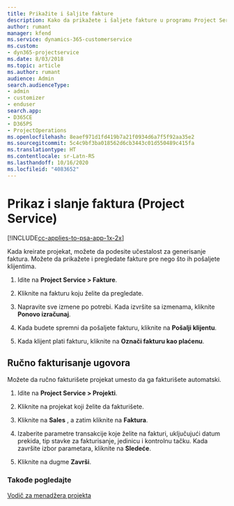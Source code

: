 ```yaml
---
title: Prikažite i šaljite fakture
description: Kako da prikažete i šaljete fakture u programu Project Service
author: rumant
manager: kfend
ms.service: dynamics-365-customerservice
ms.custom:
- dyn365-projectservice
ms.date: 8/03/2018
ms.topic: article
ms.author: rumant
audience: Admin
search.audienceType:
- admin
- customizer
- enduser
search.app:
- D365CE
- D365PS
- ProjectOperations
ms.openlocfilehash: 8eaef971d1fd419b7a21f0934d6a7f5f92aa35e2
ms.sourcegitcommit: 5c4c9bf3ba018562d6cb3443c01d550489c415fa
ms.translationtype: HT
ms.contentlocale: sr-Latn-RS
ms.lasthandoff: 10/16/2020
ms.locfileid: "4083652"
---
```

# <a name="view-and-send-invoices-project-service"></a>Prikaz i slanje faktura (Project Service)

[!INCLUDE[cc-applies-to-psa-app-1x-2x](../includes/cc-applies-to-psa-app-1x-2x.md)]

Kada kreirate projekat, možete da podesite učestalost za generisanje faktura. Možete da prikažete i pregledate fakture pre nego što ih pošaljete klijentima.  
  
1.  Idite na **Project Service > Fakture**.  
  
2.  Kliknite na fakturu koju želite da pregledate.  
  
3.  Napravite sve izmene po potrebi. Kada izvršite sa izmenama, kliknite **Ponovo izračunaj**.  
  
4.  Kada budete spremni da pošaljete fakturu, kliknite na **Pošalji klijentu**.  
  
5.  Kada klijent plati fakturu, kliknite na **Označi fakturu kao plaćenu**.  
  
## <a name="manually-invoice-a-contract"></a>Ručno fakturisanje ugovora  
 Možete da ručno fakturišete projekat umesto da ga fakturišete automatski.  
  
1.  Idite na **Project Service > Projekti**.  
  
2.  Kliknite na projekat koji želite da fakturišete.  
  
3.  Kliknite na **Sales** , a zatim kliknite na **Faktura**.  
  
4.  Izaberite parametre transakcije koje želite na fakturi, uključujući datum prekida, tip stavke za fakturisanje, jedinicu i kontrolnu tačku. Kada završite izbor parametara, kliknite na **Sledeće**.  
  
5.  Kliknite na dugme **Završi**.  
  
### <a name="see-also"></a>Takođe pogledajte  
 [Vodič za menadžera projekta](../psa/project-manager-guide.md)
